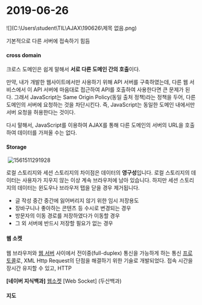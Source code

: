 # 2019-06-26

![](C:\Users\student\TIL\AJAX\190626\제목 없음.png)

기본적으로 다른 서버에 접속하기 힘듬

#### cross domain

크로스 도메인은 쉽게 말해서 **서로 다른 도메인 간의 호출**이다.



만약, 내가 개발한 웹사이트에서만 사용하기 위해 API 서버를 구축하였는데, 다른 웹 서비스에서 이 API 서버에 마음대로 접근하여 API를 호출하여 사용한다면 큰 문제가 된다. 그래서 JavaScript는 Same Origin Policy(동일 출처 정책)라는 정책을 두어, 다른 도메인의 서버에 요청하는 것을 차단시킨다. 즉, JavaScript는 동일한 도메인 내에서만 서버 요청을 허용한다는 것이다.



다시 말해서, JavaScript를 이용하여 AJAX를 통해 다른 도메인의 서버의 URL을 호출하여 데이터를 가져올 수는 없다.



####  Storage

​	![1561511291928](C:\Users\student\AppData\Roaming\Typora\typora-user-images\1561511291928.png)

로컬 스토리지와 세션 스토리지의 차이점은 데이터의 **영구성**입니다. 로컬 스토리지의 데이터는 사용자가 지우지 않는 이상 계속 브라우저에 남아 있습니다. 하지만 세션 스토리지의 데이터는 윈도우나 브라우저 탭을 닫을 경우 제거됩니다. 

- 글 작성 중간 중간에 잃어버리지 않기 위한 임시 저장용도
- 장바구니나 좋아하는 콘텐츠 등 수시로 변경되는 경우
- 방문자의 이동 경로를 저장하였다가 이동할 경우
- 그 외 서버에 반드시 저장할 필요가 없는 경우



#### 웹 소켓



웹 브라우저와 [웹 서버](https://terms.naver.com/entry.nhn?docId=3340560&ref=y) 사이에서 전이중(full-duplex) 통신을 가능하게 하는 통신 [프로토콜](https://terms.naver.com/entry.nhn?docId=1167759&ref=y)로, XML Http Request의 단점을 해결하기 위한 기술로 개발되었다.  접속 시간을 장시간 유지할 수 있고, HTTP

**[네이버 지식백과]** [웹소켓](https://terms.naver.com/entry.nhn?docId=3440552) [Web Socket] (두산백과)



#### 지도

<script src="https://maps.google.com/maps/api/js?sensor=false"></script>

